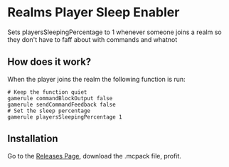 # Realms Player Sleep Enabler
Sets playersSleepingPercentage to 1 whenever someone joins a realm so they don't have to faff about with commands and whatnot
## How does it work?
When the player joins the realm the following function is run:
```mcfunction
# Keep the function quiet
gamerule commandBlockOutput false
gamerule sendCommandFeedback false
# Set the sleep percentage
gamerule playersSleepingPercentage 1
```
## Installation
Go to the [Releases Page](https://github.com/barxilly/Player-Sleep/releases), download the .mcpack file, profit.
